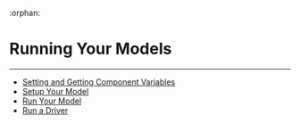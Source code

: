 :orphan:

# Running Your Models
---

- [Setting and Getting Component Variables](set_get.ipynb)
- [Setup Your Model](setup.ipynb)
- [Run Your Model](run_model.ipynb)
- [Run a Driver](run_driver.ipynb)

